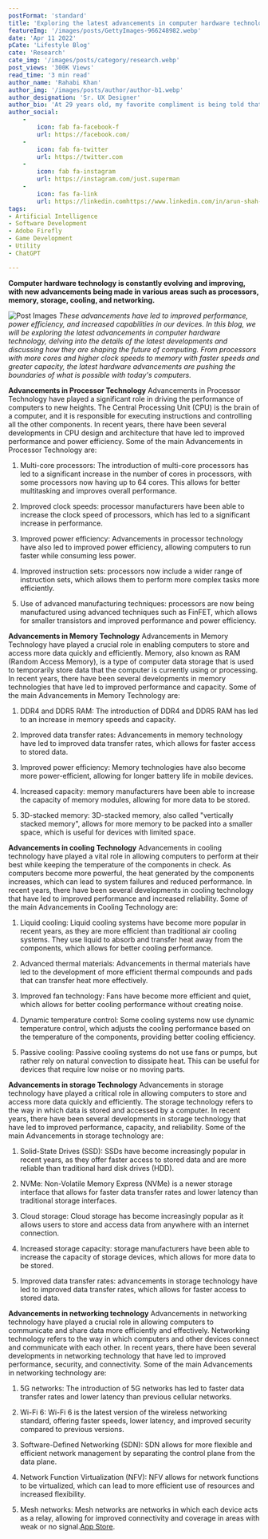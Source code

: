 ```yaml
---
postFormat: 'standard'
title: 'Exploring the latest advancements in computer hardware technology.'
featureImg: '/images/posts/GettyImages-966248982.webp'
date: 'Apr 11 2022'
pCate: 'Lifestyle Blog'
cate: 'Research'
cate_img: '/images/posts/category/research.webp'
post_views: '300K Views'
read_time: '3 min read'
author_name: 'Rahabi Khan'
author_img: '/images/posts/author/author-b1.webp'
author_designation: 'Sr. UX Designer'
author_bio: 'At 29 years old, my favorite compliment is being told that I look like my mom. Seeing myself in her image, like this daughter up top, makes me so proud of how far I’ve come, and so thankful for where I come from.'
author_social:
    -
        icon: fab fa-facebook-f
        url: https://facebook.com/
    -
        icon: fab fa-twitter
        url: https://twitter.com
    -
        icon: fab fa-instagram
        url: https://instagram.com/just.superman
    -
        icon: fas fa-link
        url: https://linkedin.comhttps://www.linkedin.com/in/arun-shah-85416a204
tags: 
- Artificial Intelligence
- Software Development
- Adobe Firefly
- Game Development
- Utility
- ChatGPT

---
```


**Computer hardware technology is constantly evolving and improving, with new advancements being made in various areas such as processors, memory, storage, cooling, and networking.**

![Post Images](/images/post-single/post-single-02.webp)
*These advancements have led to improved performance, power efficiency, and increased capabilities in our devices. In this blog, we will be exploring the latest advancements in computer hardware technology, delving into the details of the latest developments and discussing how they are shaping the future of computing. From processors with more cores and higher clock speeds to memory with faster speeds and greater capacity, the latest hardware advancements are pushing the boundaries of what is possible with today's computers.*

**Advancements in Processor Technology**
Advancements in Processor Technology have played a significant role in driving the performance of computers to new heights. The Central Processing Unit (CPU) is the brain of a computer, and it is responsible for executing instructions and controlling all the other components. In recent years, there have been several developments in CPU design and architecture that have led to improved performance and power efficiency. Some of the main Advancements in Processor Technology are:

1. Multi-core processors: The introduction of multi-core processors has led to a significant increase in the number of cores in processors, with some processors now having up to 64 cores. This allows for better multitasking and improves overall performance.

2. Improved clock speeds: processor manufacturers have been able to increase the clock speed of processors, which has led to a significant increase in performance.

3. Improved power efficiency: Advancements in processor technology have also led to improved power efficiency, allowing computers to run faster while consuming less power.

4. Improved instruction sets: processors now include a wider range of instruction sets, which allows them to perform more complex tasks more efficiently.

5. Use of advanced manufacturing techniques: processors are now being manufactured using advanced techniques such as FinFET, which allows for smaller transistors and improved performance and power efficiency.

**Advancements in Memory Technology**
Advancements in Memory Technology have played a crucial role in enabling computers to store and access more data quickly and efficiently. Memory, also known as RAM (Random Access Memory), is a type of computer data storage that is used to temporarily store data that the computer is currently using or processing. In recent years, there have been several developments in memory technologies that have led to improved performance and capacity. Some of the main Advancements in Memory Technology are:

1. DDR4 and DDR5 RAM: The introduction of DDR4 and DDR5 RAM has led to an increase in memory speeds and capacity.

2. Improved data transfer rates: Advancements in memory technology have led to improved data transfer rates, which allows for faster access to stored data.

3. Improved power efficiency: Memory technologies have also become more power-efficient, allowing for longer battery life in mobile devices.

4. Increased capacity: memory manufacturers have been able to increase the capacity of memory modules, allowing for more data to be stored.

5. 3D-stacked memory: 3D-stacked memory, also called "vertically stacked memory", allows for more memory to be packed into a smaller space, which is useful for devices with limited space.

**Advancements in cooling Technology**
Advancements in cooling technology have played a vital role in allowing computers to perform at their best while keeping the temperature of the components in check. As computers become more powerful, the heat generated by the components increases, which can lead to system failures and reduced performance. In recent years, there have been several developments in cooling technology that have led to improved performance and increased reliability. Some of the main Advancements in Cooling Technology are:

1. Liquid cooling: Liquid cooling systems have become more popular in recent years, as they are more efficient than traditional air cooling systems. They use liquid to absorb and transfer heat away from the components, which allows for better cooling performance.

2. Advanced thermal materials: Advancements in thermal materials have led to the development of more efficient thermal compounds and pads that can transfer heat more effectively.

3. Improved fan technology: Fans have become more efficient and quiet, which allows for better cooling performance without creating noise.

4. Dynamic temperature control: Some cooling systems now use dynamic temperature control, which adjusts the cooling performance based on the temperature of the components, providing better cooling efficiency.

5. Passive cooling: Passive cooling systems do not use fans or pumps, but rather rely on natural convection to dissipate heat. This can be useful for devices that require low noise or no moving parts.

**Advancements in storage Technology**
Advancements in storage technology have played a critical role in allowing computers to store and access more data quickly and efficiently. The storage technology refers to the way in which data is stored and accessed by a computer. In recent years, there have been several developments in storage technology that have led to improved performance, capacity, and reliability. Some of the main Advancements in storage technology are:

1. Solid-State Drives (SSD): SSDs have become increasingly popular in recent years, as they offer faster access to stored data and are more reliable than traditional hard disk drives (HDD).

2. NVMe: Non-Volatile Memory Express (NVMe) is a newer storage interface that allows for faster data transfer rates and lower latency than traditional storage interfaces.

3. Cloud storage: Cloud storage has become increasingly popular as it allows users to store and access data from anywhere with an internet connection.

4. Increased storage capacity: storage manufacturers have been able to increase the capacity of storage devices, which allows for more data to be stored.

5. Improved data transfer rates: advancements in storage technology have led to improved data transfer rates, which allows for faster access to stored data.

**Advancements in networking technology** 
Advancements in networking technology have played a crucial role in allowing computers to communicate and share data more efficiently and effectively. Networking technology refers to the way in which computers and other devices connect and communicate with each other. In recent years, there have been several developments in networking technology that have led to improved performance, security, and connectivity. Some of the main Advancements in networking technology are:

1. 5G networks: The introduction of 5G networks has led to faster data transfer rates and lower latency than previous cellular networks.

2. Wi-Fi 6: Wi-Fi 6 is the latest version of the wireless networking standard, offering faster speeds, lower latency, and improved security compared to previous versions.

3. Software-Defined Networking (SDN): SDN allows for more flexible and efficient network management by separating the control plane from the data plane.

4. Network Function Virtualization (NFV): NFV allows for network functions to be virtualized, which can lead to more efficient use of resources and increased flexibility.

5. Mesh networks: Mesh networks are networks in which each device acts as a relay, allowing for improved connectivity and coverage in areas with weak or no signal.[App Store](#).


